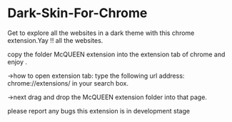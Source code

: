# Dark-Skin-For-Chrome

Get to explore all the websites in a dark theme with this chrome extension.Yay !! all the websites.

copy the folder McQUEEN extension into the extension tab of chrome and enjoy .

->how to open extension tab: type the following 
url address: chrome://extensions/ 
in your search box.

->next drag and drop the McQUEEN extension folder into that page.

please report any bugs this extension is in development stage
